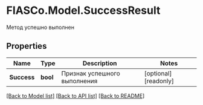 # FIASCo.Model.SuccessResult
Метод успешно выполнен

## Properties

Name | Type | Description | Notes
------------ | ------------- | ------------- | -------------
**Success** | **bool** | Признак успешного выполнения | [optional] [readonly] 

[[Back to Model list]](../README.md#documentation-for-models) [[Back to API list]](../README.md#documentation-for-api-endpoints) [[Back to README]](../README.md)

